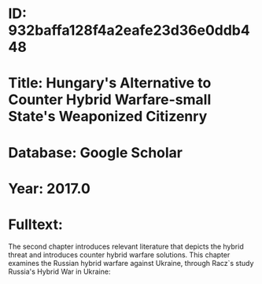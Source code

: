 # ID: 932baffa128f4a2eafe23d36e0ddb448
# Title: Hungary's Alternative to Counter Hybrid Warfare-small State's Weaponized Citizenry
# Database: Google Scholar
# Year: 2017.0
# Fulltext:
The second chapter introduces relevant literature that depicts the hybrid threat and introduces counter hybrid warfare solutions.
This chapter examines the Russian hybrid warfare against Ukraine, through Racz`s study Russia's Hybrid War in Ukraine: